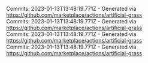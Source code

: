 Commits: 2023-01-13T13:48:19.771Z - Generated via https://github.com/marketplace/actions/artificial-grass
<br>
Commits: 2023-01-13T13:48:19.771Z - Generated via https://github.com/marketplace/actions/artificial-grass
<br>
Commits: 2023-01-13T13:48:19.771Z - Generated via https://github.com/marketplace/actions/artificial-grass
<br>
Commits: 2023-01-13T13:48:19.771Z - Generated via https://github.com/marketplace/actions/artificial-grass
<br>
